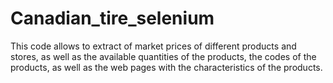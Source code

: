 # Canadian_tire_selenium
This code allows to extract of market prices of different products and stores, as well as the available quantities of the products, the codes of the products, as well as the web pages with the characteristics of the products.
